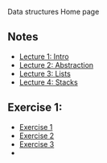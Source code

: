 Data structures Home page

## Notes
* [Lecture 1: Intro](1-14-2025.md)
* [Lecture 2: Abstraction](1-16-2025.md)
* [Lecture 3: Lists](Lecture3.md)
* [Lecture 4: Stacks](Stacks.md)

## Exercise 1:
* [Exercise 1](Exercise1.md)
* [Exercise 2](Exercise2.md)
* [Exercise 3](Exercise3.md)
* 